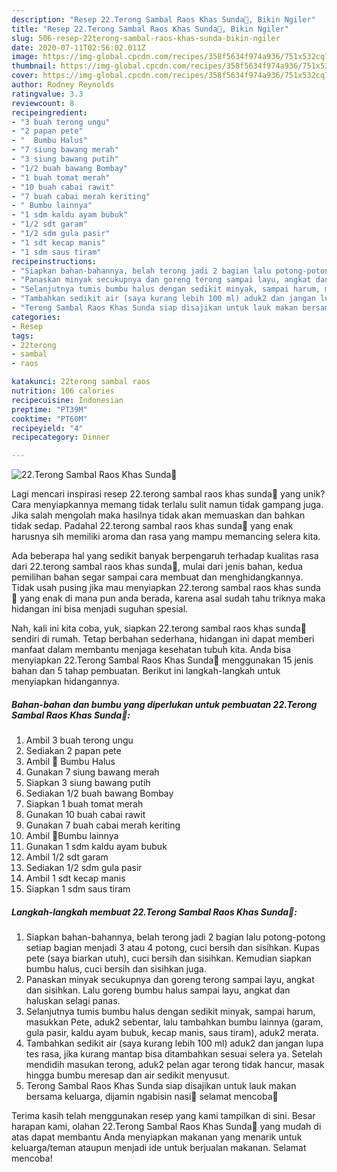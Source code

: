 ```yaml
---
description: "Resep 22.Terong Sambal Raos Khas Sunda🍆, Bikin Ngiler"
title: "Resep 22.Terong Sambal Raos Khas Sunda🍆, Bikin Ngiler"
slug: 506-resep-22terong-sambal-raos-khas-sunda-bikin-ngiler
date: 2020-07-11T02:56:02.011Z
image: https://img-global.cpcdn.com/recipes/358f5634f974a936/751x532cq70/22terong-sambal-raos-khas-sunda🍆-foto-resep-utama.jpg
thumbnail: https://img-global.cpcdn.com/recipes/358f5634f974a936/751x532cq70/22terong-sambal-raos-khas-sunda🍆-foto-resep-utama.jpg
cover: https://img-global.cpcdn.com/recipes/358f5634f974a936/751x532cq70/22terong-sambal-raos-khas-sunda🍆-foto-resep-utama.jpg
author: Rodney Reynolds
ratingvalue: 3.3
reviewcount: 8
recipeingredient:
- "3 buah terong ungu"
- "2 papan pete"
- "  Bumbu Halus"
- "7 siung bawang merah"
- "3 siung bawang putih"
- "1/2 buah bawang Bombay"
- "1 buah tomat merah"
- "10 buah cabai rawit"
- "7 buah cabai merah keriting"
- " Bumbu lainnya"
- "1 sdm kaldu ayam bubuk"
- "1/2 sdt garam"
- "1/2 sdm gula pasir"
- "1 sdt kecap manis"
- "1 sdm saus tiram"
recipeinstructions:
- "Siapkan bahan-bahannya, belah terong jadi 2 bagian lalu potong-potong setiap bagian menjadi 3 atau 4 potong, cuci bersih dan sisihkan. Kupas pete (saya biarkan utuh), cuci bersih dan sisihkan. Kemudian siapkan bumbu halus, cuci bersih dan sisihkan juga."
- "Panaskan minyak secukupnya dan goreng terong sampai layu, angkat dan sisihkan. Lalu goreng bumbu halus sampai layu, angkat dan haluskan selagi panas."
- "Selanjutnya tumis bumbu halus dengan sedikit minyak, sampai harum, masukkan Pete, aduk2 sebentar, lalu tambahkan bumbu lainnya (garam, gula pasir, kaldu ayam bubuk, kecap manis, saus tiram), aduk2 merata."
- "Tambahkan sedikit air (saya kurang lebih 100 ml) aduk2 dan jangan lupa tes rasa, jika kurang mantap bisa ditambahkan sesuai selera ya. Setelah mendidih masukan terong, aduk2 pelan agar terong tidak hancur, masak hingga bumbu meresap dan air sedikit menyusut."
- "Terong Sambal Raos Khas Sunda siap disajikan untuk lauk makan bersama keluarga, dijamin ngabisin nasi🤭 selamat mencoba🤗"
categories:
- Resep
tags:
- 22terong
- sambal
- raos

katakunci: 22terong sambal raos 
nutrition: 106 calories
recipecuisine: Indonesian
preptime: "PT39M"
cooktime: "PT60M"
recipeyield: "4"
recipecategory: Dinner

---
```



![22.Terong Sambal Raos Khas Sunda🍆](https://img-global.cpcdn.com/recipes/358f5634f974a936/751x532cq70/22terong-sambal-raos-khas-sunda🍆-foto-resep-utama.jpg)

Lagi mencari inspirasi resep 22.terong sambal raos khas sunda🍆 yang unik? Cara menyiapkannya memang tidak terlalu sulit namun tidak gampang juga. Jika salah mengolah maka hasilnya tidak akan memuaskan dan bahkan tidak sedap. Padahal 22.terong sambal raos khas sunda🍆 yang enak harusnya sih memiliki aroma dan rasa yang mampu memancing selera kita.



Ada beberapa hal yang sedikit banyak berpengaruh terhadap kualitas rasa dari 22.terong sambal raos khas sunda🍆, mulai dari jenis bahan, kedua pemilihan bahan segar sampai cara membuat dan menghidangkannya. Tidak usah pusing jika mau menyiapkan 22.terong sambal raos khas sunda🍆 yang enak di mana pun anda berada, karena asal sudah tahu triknya maka hidangan ini bisa menjadi suguhan spesial.


Nah, kali ini kita coba, yuk, siapkan 22.terong sambal raos khas sunda🍆 sendiri di rumah. Tetap berbahan sederhana, hidangan ini dapat memberi manfaat dalam membantu menjaga kesehatan tubuh kita. Anda bisa menyiapkan 22.Terong Sambal Raos Khas Sunda🍆 menggunakan 15 jenis bahan dan 5 tahap pembuatan. Berikut ini langkah-langkah untuk menyiapkan hidangannya.

<!--inarticleads1-->

##### Bahan-bahan dan bumbu yang diperlukan untuk pembuatan 22.Terong Sambal Raos Khas Sunda🍆:

1. Ambil 3 buah terong ungu
1. Sediakan 2 papan pete
1. Ambil  🍄 Bumbu Halus
1. Gunakan 7 siung bawang merah
1. Siapkan 3 siung bawang putih
1. Sediakan 1/2 buah bawang Bombay
1. Siapkan 1 buah tomat merah
1. Gunakan 10 buah cabai rawit
1. Gunakan 7 buah cabai merah keriting
1. Ambil  🍄Bumbu lainnya
1. Gunakan 1 sdm kaldu ayam bubuk
1. Ambil 1/2 sdt garam
1. Sediakan 1/2 sdm gula pasir
1. Ambil 1 sdt kecap manis
1. Siapkan 1 sdm saus tiram




<!--inarticleads2-->

##### Langkah-langkah membuat 22.Terong Sambal Raos Khas Sunda🍆:

1. Siapkan bahan-bahannya, belah terong jadi 2 bagian lalu potong-potong setiap bagian menjadi 3 atau 4 potong, cuci bersih dan sisihkan. Kupas pete (saya biarkan utuh), cuci bersih dan sisihkan. Kemudian siapkan bumbu halus, cuci bersih dan sisihkan juga.
1. Panaskan minyak secukupnya dan goreng terong sampai layu, angkat dan sisihkan. Lalu goreng bumbu halus sampai layu, angkat dan haluskan selagi panas.
1. Selanjutnya tumis bumbu halus dengan sedikit minyak, sampai harum, masukkan Pete, aduk2 sebentar, lalu tambahkan bumbu lainnya (garam, gula pasir, kaldu ayam bubuk, kecap manis, saus tiram), aduk2 merata.
1. Tambahkan sedikit air (saya kurang lebih 100 ml) aduk2 dan jangan lupa tes rasa, jika kurang mantap bisa ditambahkan sesuai selera ya. Setelah mendidih masukan terong, aduk2 pelan agar terong tidak hancur, masak hingga bumbu meresap dan air sedikit menyusut.
1. Terong Sambal Raos Khas Sunda siap disajikan untuk lauk makan bersama keluarga, dijamin ngabisin nasi🤭 selamat mencoba🤗




Terima kasih telah menggunakan resep yang kami tampilkan di sini. Besar harapan kami, olahan 22.Terong Sambal Raos Khas Sunda🍆 yang mudah di atas dapat membantu Anda menyiapkan makanan yang menarik untuk keluarga/teman ataupun menjadi ide untuk berjualan makanan. Selamat mencoba!
